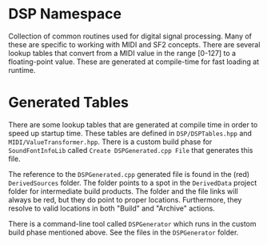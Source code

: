 #  DSP Namespace

Collection of common routines used for digital signal processing. Many of these are specific to working with MIDI and SF2 concepts.
There are several lookup tables that convert from a MIDI value in the range [0-127] to a floating-point value. These are generated at 
compile-time for fast loading at runtime.

# Generated Tables

There are some lookup tables that are generated at compile time in order to speed up startup time. These tables are defined in
`DSP/DSPTables.hpp` and `MIDI/ValueTransformer.hpp`. There is a custom build phase for `SoundFontInfoLib` called
`Create DSPGenerated.cpp File` that generates this file.

The reference to the `DSPGenerated.cpp` generated file is found in the (red) `DerivedSources` folder. The folder points to a spot in the 
`DerivedData` project folder for intermediate build products. The folder and the file links will always be red, but they do point to proper
locations. Furthermore, they resolve to valid locations in both "Build" and "Archive" actions.

There is a command-line tool called `DSPGenerator` which runs in the custom build phase mentioned above. See the files in the 
`DSPGenerator` folder.
